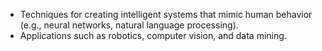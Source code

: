- Techniques for creating intelligent systems that mimic human behavior (e.g., neural networks, natural language processing).
- Applications such as robotics, computer vision, and data mining.